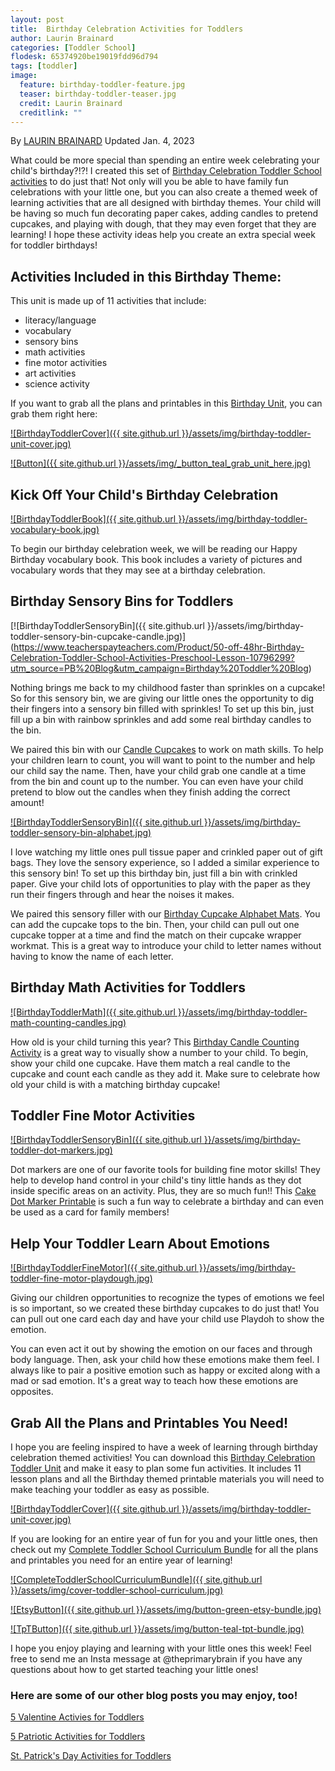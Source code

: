 ```yaml
---
layout: post
title:  Birthday Celebration Activities for Toddlers
author: Laurin Brainard
categories: [Toddler School]
flodesk: 65374920be19019fdd96d794
tags: [toddler]
image:
  feature: birthday-toddler-feature.jpg
  teaser: birthday-toddler-teaser.jpg
  credit: Laurin Brainard
  creditlink: ""
---
```

By [LAURIN BRAINARD](https://theprimarybrain.com/menu/about/) Updated Jan. 4, 2023

What could be more special than spending an entire week celebrating your child's birthday?!?! I created this set of [Birthday Celebration Toddler School activities](https://www.teacherspayteachers.com/Product/50-off-48hr-Birthday-Celebration-Toddler-School-Activities-Preschool-Lesson-10796299?utm_source=PB%20Blog&utm_campaign=Birthday%20Toddler%20Blog) to do just that! Not only will you be able to have family fun celebrations with your little one, but you can also create a themed week of learning activities that are all designed with birthday themes. Your child will be having so much fun decorating paper cakes, adding candles to pretend cupcakes, and playing with dough, that they may even forget that they are learning! I hope these activity ideas help you create an extra special week for toddler birthdays!

## Activities Included in this Birthday Theme:
This unit is made up of 11 activities that include:
- literacy/language 
- vocabulary
- sensory bins 
- math activities
- fine motor activities
- art activities
- science activity

If you want to grab all the plans and printables in this [Birthday Unit](https://www.teacherspayteachers.com/Product/50-off-48hr-Birthday-Celebration-Toddler-School-Activities-Preschool-Lesson-10796299?utm_source=PB%20Blog&utm_campaign=Birthday%20Toddler%20Blog), you can grab them right here:

[![BirthdayToddlerCover]({{ site.github.url }}/assets/img/birthday-toddler-unit-cover.jpg)](https://www.teacherspayteachers.com/Product/50-off-48hr-Birthday-Celebration-Toddler-School-Activities-Preschool-Lesson-10796299?utm_source=PB%20Blog&utm_campaign=Birthday%20Toddler%20Blog)

[![Button]({{ site.github.url }}/assets/img/_button_teal_grab_unit_here.jpg)](https://www.teacherspayteachers.com/Product/50-off-48hr-Birthday-Celebration-Toddler-School-Activities-Preschool-Lesson-10796299?utm_source=PB%20Blog&utm_campaign=Birthday%20Toddler%20Blog)

## Kick Off Your Child's Birthday Celebration

[![BirthdayToddlerBook]({{ site.github.url }}/assets/img/birthday-toddler-vocabulary-book.jpg)](https://www.teacherspayteachers.com/Product/50-off-48hr-Birthday-Celebration-Toddler-School-Activities-Preschool-Lesson-10796299?utm_source=PB%20Blog&utm_campaign=Birthday%20Toddler%20Blog)

To begin our birthday celebration week, we will be reading our Happy Birthday vocabulary book. This book includes a variety of pictures and vocabulary words that they may see at a birthday celebration.

## Birthday Sensory Bins for Toddlers
\[![BirthdayToddlerSensoryBin]({{ site.github.url }}/assets/img/birthday-toddler-sensory-bin-cupcake-candle.jpg)](https://www.teacherspayteachers.com/Product/50-off-48hr-Birthday-Celebration-Toddler-School-Activities-Preschool-Lesson-10796299?utm_source=PB%20Blog&utm_campaign=Birthday%20Toddler%20Blog)

Nothing brings me back to my childhood faster than sprinkles on a cupcake! So for this sensory bin, we are giving our little ones the opportunity to dig their fingers into a sensory bin filled with sprinkles! To set up this bin, just fill up a bin with rainbow sprinkles and add some real birthday candles to the bin. 

We paired this bin with our [Candle Cupcakes](https://www.teacherspayteachers.com/Product/50-off-48hr-Birthday-Celebration-Toddler-School-Activities-Preschool-Lesson-10796299?utm_source=PB%20Blog&utm_campaign=Birthday%20Toddler%20Blog) to work on math skills. To help your children learn to count, you will want to point to the number and help our child say the name. Then, have your child grab one candle at a time from the bin and count up to the number. You can even have your child pretend to blow out the candles when they finish adding the correct amount!

[![BirthdayToddlerSensoryBin]({{ site.github.url }}/assets/img/birthday-toddler-sensory-bin-alphabet.jpg)](https://www.teacherspayteachers.com/Product/50-off-48hr-Birthday-Celebration-Toddler-School-Activities-Preschool-Lesson-10796299?utm_source=PB%20Blog&utm_campaign=Birthday%20Toddler%20Blog)

I love watching my little ones pull tissue paper and crinkled paper out of gift bags. They love the sensory experience, so I added a similar experience to this sensory bin! To set up this birthday bin, just fill a bin with crinkled paper. Give your child lots of opportunities to play with the paper as they run their fingers through and hear the noises it makes. 

We paired this sensory filler with our [Birthday Cupcake Alphabet Mats](https://www.teacherspayteachers.com/Product/50-off-48hr-Birthday-Celebration-Toddler-School-Activities-Preschool-Lesson-10796299?utm_source=PB%20Blog&utm_campaign=Birthday%20Toddler%20Blog). You can add the cupcake tops to the bin. Then, your child can pull out one cupcake topper at a time and find the match on their cupcake wrapper workmat. This is a great way to introduce your child to letter names without having to know the name of each letter. 

## Birthday Math Activities for Toddlers

[![BirthdayToddlerMath]({{ site.github.url }}/assets/img/birthday-toddler-math-counting-candles.jpg)](https://www.teacherspayteachers.com/Product/50-off-48hr-Birthday-Celebration-Toddler-School-Activities-Preschool-Lesson-10796299?utm_source=PB%20Blog&utm_campaign=Birthday%20Toddler%20Blog)

How old is your child turning this year? This [Birthday Candle Counting Activity](https://www.teacherspayteachers.com/Product/50-off-48hr-Birthday-Celebration-Toddler-School-Activities-Preschool-Lesson-10796299?utm_source=PB%20Blog&utm_campaign=Birthday%20Toddler%20Blog) is a great way to visually show a number to your child. To begin, show your child one cupcake. Have them match a real candle to the cupcake and count each candle as they add it. Make sure to celebrate how old your child is with a matching birthday cupcake!

## Toddler Fine Motor Activities

[![BirthdayToddlerSensoryBin]({{ site.github.url }}/assets/img/birthday-toddler-dot-markers.jpg)](https://www.teacherspayteachers.com/Product/50-off-48hr-Birthday-Celebration-Toddler-School-Activities-Preschool-Lesson-10796299?utm_source=PB%20Blog&utm_campaign=Birthday%20Toddler%20Blog)

Dot markers are one of our favorite tools for building fine motor skills! They help to develop hand control in your child's tiny little hands as they dot inside specific areas on an activity. Plus, they are so much fun!! This [Cake Dot Marker Printable](https://www.teacherspayteachers.com/Product/50-off-48hr-Birthday-Celebration-Toddler-School-Activities-Preschool-Lesson-10796299?utm_source=PB%20Blog&utm_campaign=Birthday%20Toddler%20Blog) is such a fun way to celebrate a birthday and can even be used as a card for family members!

## Help Your Toddler Learn About Emotions

[![BirthdayToddlerFineMotor]({{ site.github.url }}/assets/img/birthday-toddler-fine-motor-playdough.jpg)](https://www.teacherspayteachers.com/Product/50-off-48hr-Birthday-Celebration-Toddler-School-Activities-Preschool-Lesson-10796299?utm_source=PB%20Blog&utm_campaign=Birthday%20Toddler%20Blog)

Giving our children opportunities to recognize the types of emotions we feel is so important, so we created these birthday cupcakes to do just that! You can pull out one card each day and have your child use Playdoh to show the emotion. 

You can even act it out by showing the emotion on our faces and through body language. Then, ask your child how these emotions make them feel. I always like to pair a positive emotion such as happy or excited along with a mad or sad emotion. It's a great way to teach how these emotions are opposites. 

## Grab All the Plans and Printables You Need!

I hope you are feeling inspired to have a week of learning through birthday celebration themed activities! You can download this [Birthday Celebration Toddler Unit](https://www.teacherspayteachers.com/Product/50-off-48hr-Birthday-Celebration-Toddler-School-Activities-Preschool-Lesson-10796299?utm_source=PB%20Blog&utm_campaign=Birthday%20Toddler%20Blog) and make it easy to plan some fun activities. It includes 11 lesson plans and all the Birthday themed printable materials you will need to make teaching your toddler as easy as possible. 

[![BirthdayToddlerCover]({{ site.github.url }}/assets/img/birthday-toddler-unit-cover.jpg)](https://www.teacherspayteachers.com/Product/50-off-48hr-Birthday-Celebration-Toddler-School-Activities-Preschool-Lesson-10796299?utm_source=PB%20Blog&utm_campaign=Birthday%20Toddler%20Blog)

If you are looking for an entire year of fun for you and your little ones, then check out my [Complete Toddler School Curriculum Bundle](https://www.teacherspayteachers.com/Product/The-Complete-Toddler-School-Curriculum-Preschool-Activities-Lesson-Plans-9277137?st=d4f10691f6220ae963d64a0926662e73&utm_source=PB%20BLOG&utm_campaign=Complete%20Toddler%20Bundle%20TextLink) for all the plans and printables you need for an entire year of learning!

[![CompleteToddlerSchoolCurriculumBundle]({{ site.github.url }}/assets/img/cover-toddler-school-curriculum.jpg)](https://www.teacherspayteachers.com/Product/The-Complete-Toddler-School-Curriculum-Preschool-Activities-Lesson-Plans-9277137?st=d4f10691f6220ae963d64a0926662e73&utm_source=PB%20BLOG&utm_campaign=Complete%20Toddler%20Bundle%20Cover)

[![EtsyButton]({{ site.github.url }}/assets/img/button-green-etsy-bundle.jpg)](https://theprimarybrain.etsy.com/listing/1575955240)

[![TpTButton]({{ site.github.url }}/assets/img/button-teal-tpt-bundle.jpg)](https://www.teacherspayteachers.com/Product/The-Complete-Toddler-School-Curriculum-Preschool-Activities-Lesson-Plans-9277137?st=d4f10691f6220ae963d64a0926662e73&utm_source=PB%20BLOG&utm_campaign=Complete%20Toddler%20Bundle%20Button)

I hope you enjoy playing and learning with your little ones this week! Feel free to send me an Insta message at @theprimarybrain if you have any questions about how to get started teaching your little ones!

### Here are some of our other blog posts you may enjoy, too!

[5 Valentine Activies for Toddlers](https://theprimarybrain.com/toddler%20school/2023/02/12/Valentine-Toddler-Activites/)

[5 Patriotic Activities for Toddlers](https://theprimarybrain.com/toddler%20school/2022/11/08/Patriotic-Toddler-Activities/)

[St. Patrick's Day Activities for Toddlers](https://theprimarybrain.com/toddler%20school/2023/02/23/St-Patricks-Day-Toddler-Activities/)
